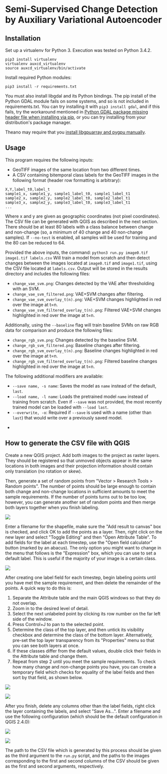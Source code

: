 # Semi-Supervised Change Detection by Auxiliary Variational Autoencoder

## Installation

Set up a virtualenv for Python 3. Execution was tested on Python 3.4.2.

```
pip3 install virtualenv
virtualenv auxcd_virtualenv
source auxcd_virtualenv/bin/activate
```

Install required Python modules:

```pip3 install -r requirements.txt```

You must also install libgdal and its Python bindings. The pip install of the Python GDAL module fails on some systems, and so is not included in requirements.txt. You can try installing it with ```pip3 install gdal```, and if this fails, try the workaround mentioned in [Python GDAL package missing header file when installing via pip](https://gis.stackexchange.com/questions/28966/python-gdal-package-missing-header-file-when-installing-via-pip), or you can try installing from your distribution's package manager.

Theano may require that you [install libgpuarray and pygpu manually](http://deeplearning.net/software/libgpuarray/installation.html).

## Usage

This program requires the following inputs:
* GeoTIFF images of the same location from two different times.
* A CSV containing bitemporal class labels for the GeoTIFF images in the following format (header row formatting is arbitrary):
```
X,Y,label_t0,label_t
sample1_x, sample1_y, sample1_label_t0, sample1_label_t1
sample2_x, sample2_y, sample2_label_t0, sample2_label_t1
sample3_x, sample2_y, sample3_label_t0, sample3_label_t1
...
```
Where x and y are given as geographic coordinates (not pixel coordinates). The CSV file can be generated with QGIS as described in the next section. There should be at least 80 labels with a class balance between change and non-change (so, a minimum of 40 change and 40 non-change samples). If ```--no-test``` is enabled, all samples will be used for training and the 80 can be reduced to 64.

Provided the above inputs, the command:
```python3 run.py image0.tif image1.tif labels.csv```
Will train a model from scratch and then detect changes between the images located at ```image0.tif``` and ```image1.tif```, using the CSV file located at ```labels.csv```. Output will be stored in the results directory and includes the following files:
* ```change_vae_svm.png```: Changes detected by the VAE after thresholding with an SVM.
* ```change_vae_svm_filtered.png```: VAE+SVM changes after filtering.
* ```change_vae_svm_overlay_t(n).png```: VAE+SVM changes highlighted in red over the image at t=n.
* ```change_vae_svm_filtered_overlay_t(n).png```: Filtered VAE+SVM changes highlighted in red over the image at t=n.

Additionally, using the ```--baseline``` flag will train baseline SVMs on raw RGB data for comparison and produce the following files:
* ```change_rgb_svm.png```: Changes detected by the baseline SVM.
* ```change_rgb_svm_filtered.png```: Baseline changes after filtering.
* ```change_rgb_svm_overlay_t(n).png```: Baseline changes highlighted in red over the image at t=n.
* ```change_rgb_svm_filtered_overlay_t(n).png```: Filtered baseline changes highlighted in red over the image at t=n.

The following additional modifiers are available:
* ```--save name, -s name```: Saves the model as ```name``` instead of the default, ```last```.
* ```--load name, -l name```: Loads the pretrained model ```name``` instead of training from scratch. Even if ```--save``` was not provided, the most recently trained model can be loaded with ```--load last```.
* ```--overwrite, -o```: Required if ```--save``` is used with a name (other than ```last```) that would write over a previously saved model.
* ```

## How to generate the CSV file with QGIS

Create a new QGIS project. Add both images to the project as raster layers. They should be registered so that unmoved objects appear in the same locations in both images and their projection information should contain only translation (no rotation or skew).

Then, generate a set of random points from "Vector > Research Tools > Random points". The number of points should be large enough to contain both change and non-change locations in sufficient amounts to meet the sample requirements. If the number of points turns out to be too low, however, you can generate another set of random points and then merge both layers together when you finish labeling.

![](/assets/qgis1.png)

Enter a filename for the shapefile, make sure the "Add result to canvas" box is checked, and click OK to add the points as a layer. Then, right click on the new layer and select "Toggle Editing" and then "Open Attribute Table". To add fields for the label at each timestep, use the "Open field calculator" button (marked by an abacus). The only option you might want to change in the menu that follows is the "Expression" box, which you can use to set a default label. This is useful if the majority of your image is a certain class.

![](/assets/qgis2.png)

After creating one label field for each timestep, begin labeling points until you have met the sample requirement, and then delete the remainder of the points. A quick way to do this is:
1. Separate the Attribute table and the main QGIS windows so that they do not overlap.
2. Zoom in to the desired level of detail.
3. Select the next unlabeled point by clicking its row number on the far left side of the window.
4. Press Control+J to pan to the selected point.
5. Determine the class of the top layer, and then untick its visibility checkbox and determine the class of the bottom layer. Alternatively, pre-set the top layer transparency from its "Properties" menu so that you can see both layers at once.
6. If these classes differ from the default values, double click their fields in the Attribute table and change them.
7. Repeat from step 2 until you meet the sample requirements. To check how many change and non-change points you have, you can create a temporary field which checks for equality of the label fields and then sort by that field, as shown below.

![](/assets/qgis3.png)

![](/assets/qgis4.png)

After you finish, delete any columns other than the label fields, right click the layer containing the labels, and select "Save As...". Enter a filename and use the following configuration (which should be the default configuration in QGIS 2.4.0):

![](/assets/qgis5.png)

![](/assets/qgis6.png)

The path to the CSV file which is generated by this process should be given as the third argument to the ```run.py``` script, and the paths to the images corresponding to the first and second columns of the CSV should be given as the first and second arguments, respectively.
